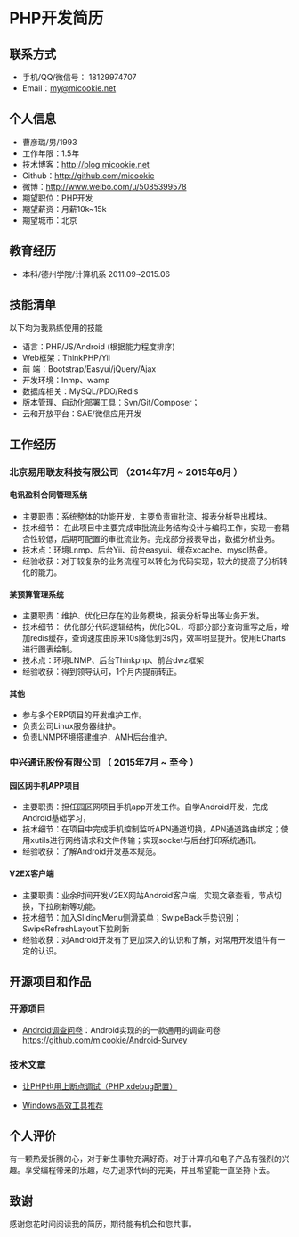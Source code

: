 # PHP开发简历

## 联系方式

- 手机/QQ/微信号： 18129974707
- Email：my@micookie.net


## 个人信息
 - 曹彦璐/男/1993 
 - 工作年限：1.5年
 - 技术博客：http://blog.micookie.net
 - Github：http://github.com/micookie
 -  微博：http://www.weibo.com/u/5085399578
 - 期望职位：PHP开发
 - 期望薪资：月薪10k~15k
 - 期望城市：北京

## 教育经历
- 本科/德州学院/计算机系 2011.09~2015.06

## 技能清单

以下均为我熟练使用的技能

- 语言：PHP/JS/Android (根据能力程度排序)
- Web框架：ThinkPHP/Yii
- 前   端：Bootstrap/Easyui/jQuery/Ajax
- 开发环境：lnmp、wamp
- 数据库相关：MySQL/PDO/Redis
- 版本管理、自动化部署工具：Svn/Git/Composer；
- 云和开放平台：SAE/微信应用开发

## 工作经历

### 北京易用联友科技有限公司 （2014年7月 ~ 2015年6月 ）
#### 电讯盈科合同管理系统

- 主要职责：系统整体的功能开发，主要负责审批流、报表分析导出模块。
- 技术细节：  在此项目中主要完成审批流业务结构设计与编码工作，实现一套耦合性较低，后期可配置的审批流业务。完成部分报表导出，数据分析业务。
- 技术点：环境Lnmp、后台Yii、前台easyui、缓存xcache、mysql热备。
- 经验收获：对于较复杂的业务流程可以转化为代码实现，较大的提高了分析转化的能力。

#### 某预算管理系统
- 主要职责：维护、优化已存在的业务模块，报表分析导出等业务开发。
- 技术细节：  优化部分代码逻辑结构，优化SQL，将部分部分查询重写之后，增加redis缓存，查询速度由原来10s降低到3s内，效率明显提升。使用ECharts进行图表绘制。
- 技术点：环境LNMP、后台Thinkphp、前台dwz框架
- 经验收获：得到领导认可，1个月内提前转正。

#### 其他
- 参与多个ERP项目的开发维护工作。
- 负责公司Linux服务器维护。
- 负责LNMP环境搭建维护，AMH后台维护。

### 中兴通讯股份有限公司 （ 2015年7月 ~ 至今 ）

#### 园区网手机APP项目
- 主要职责：担任园区网项目手机app开发工作。自学Android开发，完成Android基础学习，
- 技术细节：在项目中完成手机控制监听APN通道切换，APN通道路由绑定；使用xutils进行网络请求和文件传输；实现socket与后台打印系统通讯。
- 经验收获：了解Android开发基本规范。

#### V2EX客户端
- 主要职责：业余时间开发V2EX网站Android客户端，实现文章查看，节点切换，下拉刷新等功能。
- 技术细节：加入SlidingMenu侧滑菜单；SwipeBack手势识别；SwipeRefreshLayout下拉刷新
- 经验收获：对Android开发有了更加深入的认识和了解，对常用开发组件有一定的认识。




## 开源项目和作品

### 开源项目

- [Android调查问卷](https://github.com/micookie/Android-Survey)：Android实现的的一款通用的调查问卷
https://github.com/micookie/Android-Survey

### 技术文章

- [让PHP也用上断点调试（PHP xdebug配置）][url_xdebug]


- [Windows高效工具推荐][url_windows]


## 个人评价

有一颗热爱折腾的心，对于新生事物充满好奇。对于计算机和电子产品有强烈的兴趣。享受编程带来的乐趣，尽力追求代码的完美，并且希望能一直坚持下去。


## 致谢
感谢您花时间阅读我的简历，期待能有机会和您共事。

[url_xdebug]:http://blog.micookie.net/2014/12/20/PHP%E6%96%AD%E7%82%B9%E8%B0%83%E8%AF%95(Xdebug%E9%85%8D%E7%BD%AE)/
[url_windows]:http://blog.micookie.net/2016/02/23/Windows%E9%AB%98%E6%95%88%E5%B7%A5%E5%85%B7%E6%8E%A8%E8%8D%90/
